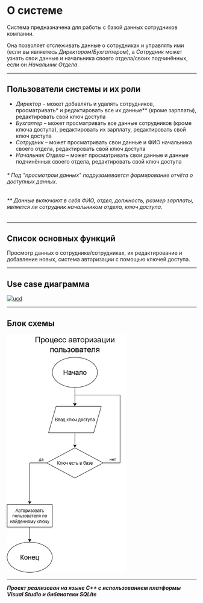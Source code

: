 # О системе
Система предназначена для работы с базой данных сотрудников компании.

Она позволяет отслеживать данные о сотрудниках и управлять ими (если вы являетесь *Директором*/*Бухгалтером*), а *Сотрудник* может узнать свои данные и начальника своего отдела/своих подчинённых, если он *Начальник Отдела*.
___
## Пользователи системы и их роли
- *Директор*  – может добавлять и удалять сотрудников, просматривать* и редактировать все их данные** (кроме зарплаты), редактировать свой ключ доступа
- *Бухгалтер* – может просматривать все данные сотрудников (кроме ключа доступа), редактировать их зарплату, редактировать свой ключ доступа
- *Сотрудник* – может просматривать свои данные и ФИО начальника своего отдела, редактировать свой ключ доступа
- *Начальник Отдела* – может просматривать свои данные и данные подчинённых своего отдела, редактировать свой ключ доступа
###### * Под "просмотром данных" подрузамевается формирование отчёта о доступных данных.
###### ** Данные включают в себя ФИО, отдел, должность, размер зарплаты, является ли сотрудник начальником отдела, ключ доступа.
___
## Список основных функций
Просмотр данных о сотруднике/сотрудниках, их редактирование и добавление новых, система авторизации с помощью ключей доступа.
___
## Use case диаграмма
[![ucd](https://img.plantuml.biz/plantuml/svg/fLJDQjj04BuBz0v3BcqFUOMIbgJGGmYqJx386yTKaOAqFeHIS6n23WajXXvwQTf27a1r8whQoUOLPj-eCsl9McrIafAJvVdvlc--sTsDN8bC3VVZC8ZbhWALGZRexode3J8PgK6QX44OY4Yb6QpX3zHcR4PcWfTuZHNErq3aiBL_4AU7KhPrNx4m9rZWmfmjwm3FpPYQIbnWOPksHIBwCcjxFcDbHbGmfq9jHhPequf8dQgfcPXZ_6MnnrZMTI-YA1qcIYIArNAFIFgn119ScICkn2iiu7qO00np6ObS4jOtujFcY59sAY1z1SczDgVc6503fKhyYQMbo6MysnDAT26-KmLtiMYMht5cCIeikNr6WPBKQi0v2Vx8fZ2DPb7auarjnZjvkDKRACQ-H-85Vi5p80RFOCBjycdFxrUlTn8HxTsck62tYS2NRnbFp9Hm2dO3P-m7E-FQL9DM7B-XZqkILL5ksbGibvtqtyY3DBjZmiVHFoNdkU-AEngBI_pZcVoiRQSVxmmpRNsA4jNAl6V9X746-9i-HiImi849i08wCjhku0wgvIxUYbXa_zZuu_nuo9Wlqpp_pp7jLEQKPQpO-C-3fcM-JRevpRmqy0U-fa_uUixC9pAnWffNBta9Z8K1Amk3-gc0zVNdpZLqeyxvSiEhQnK6pHlbWNJ2golIYJeWxJFZmNW9zo1vANVrNieXQjuz6tVtrKcq_BVgMxyxAOTYGoOzUlR_0W00)](https://editor.plantuml.com/uml/fLJDQjj04BuBz0v3BcqFUOMIbgJGGmYqJx386yTKaOAqFeHIS6n23WajXXvwQTf27a1r8whQoUOLPj-eCsl9McrIafAJvVdvlc--sTsDN8bC3VVZC8ZbhWALGZRexode3J8PgK6QX44OY4Yb6QpX3zHcR4PcWfTuZHNErq3aiBL_4AU7KhPrNx4m9rZWmfmjwm3FpPYQIbnWOPksHIBwCcjxFcDbHbGmfq9jHhPequf8dQgfcPXZ_6MnnrZMTI-YA1qcIYIArNAFIFgn119ScICkn2iiu7qO00np6ObS4jOtujFcY59sAY1z1SczDgVc6503fKhyYQMbo6MysnDAT26-KmLtiMYMht5cCIeikNr6WPBKQi0v2Vx8fZ2DPb7auarjnZjvkDKRACQ-H-85Vi5p80RFOCBjycdFxrUlTn8HxTsck62tYS2NRnbFp9Hm2dO3P-m7E-FQL9DM7B-XZqkILL5ksbGibvtqtyY3DBjZmiVHFoNdkU-AEngBI_pZcVoiRQSVxmmpRNsA4jNAl6V9X746-9i-HiImi849i08wCjhku0wgvIxUYbXa_zZuu_nuo9Wlqpp_pp7jLEQKPQpO-C-3fcM-JRevpRmqy0U-fa_uUixC9pAnWffNBta9Z8K1Amk3-gc0zVNdpZLqeyxvSiEhQnK6pHlbWNJ2golIYJeWxJFZmNW9zo1vANVrNieXQjuz6tVtrKcq_BVgMxyxAOTYGoOzUlR_0W00)
___
## Блок схемы
![P A](PA.png)
___
***Проект реализован на языке C++ с использованием платформы Visual Studio и библиотеки SQLite***
